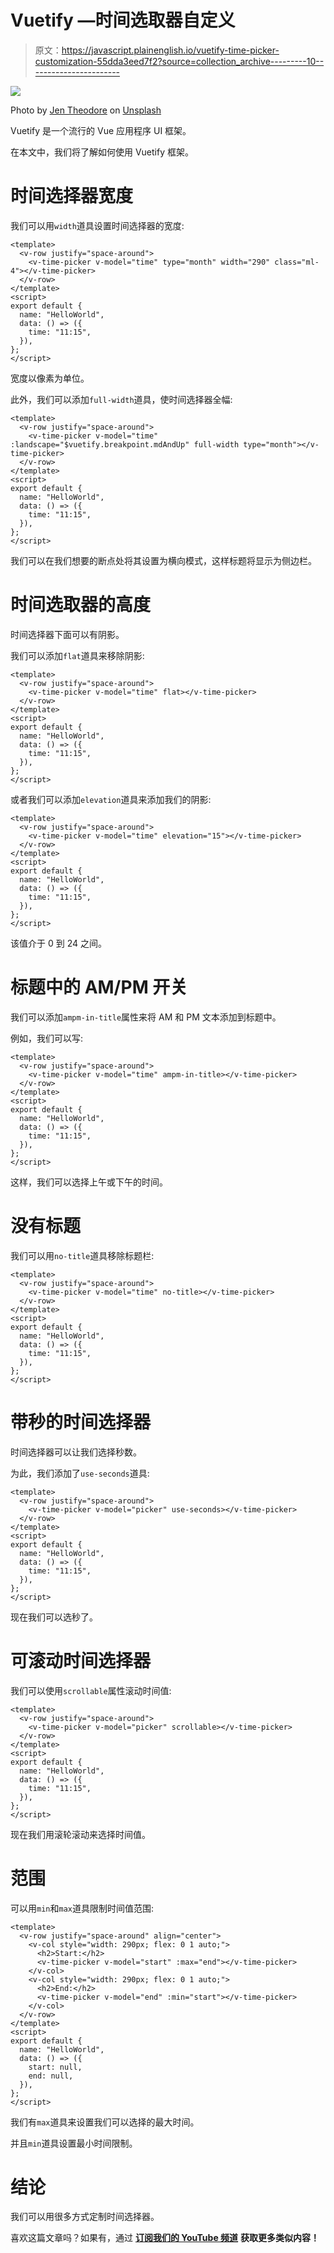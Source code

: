 # Vuetify —时间选取器自定义

> 原文：<https://javascript.plainenglish.io/vuetify-time-picker-customization-55dda3eed7f2?source=collection_archive---------10----------------------->

![](img/94a71bebdbc4425182fe4df4a36057ba.png)

Photo by [Jen Theodore](https://unsplash.com/@jentheodore?utm_source=medium&utm_medium=referral) on [Unsplash](https://unsplash.com?utm_source=medium&utm_medium=referral)

Vuetify 是一个流行的 Vue 应用程序 UI 框架。

在本文中，我们将了解如何使用 Vuetify 框架。

# 时间选择器宽度

我们可以用`width`道具设置时间选择器的宽度:

```
<template>
  <v-row justify="space-around">
    <v-time-picker v-model="time" type="month" width="290" class="ml-4"></v-time-picker>
  </v-row>
</template>
<script>
export default {
  name: "HelloWorld",
  data: () => ({
    time: "11:15",
  }),
};
</script>
```

宽度以像素为单位。

此外，我们可以添加`full-width`道具，使时间选择器全幅:

```
<template>
  <v-row justify="space-around">
    <v-time-picker v-model="time" :landscape="$vuetify.breakpoint.mdAndUp" full-width type="month"></v-time-picker>
  </v-row>
</template>
<script>
export default {
  name: "HelloWorld",
  data: () => ({
    time: "11:15",
  }),
};
</script>
```

我们可以在我们想要的断点处将其设置为横向模式，这样标题将显示为侧边栏。

# 时间选取器的高度

时间选择器下面可以有阴影。

我们可以添加`flat`道具来移除阴影:

```
<template>
  <v-row justify="space-around">
    <v-time-picker v-model="time" flat></v-time-picker>
  </v-row>
</template>
<script>
export default {
  name: "HelloWorld",
  data: () => ({
    time: "11:15",
  }),
};
</script>
```

或者我们可以添加`elevation`道具来添加我们的阴影:

```
<template>
  <v-row justify="space-around">
    <v-time-picker v-model="time" elevation="15"></v-time-picker>
  </v-row>
</template>
<script>
export default {
  name: "HelloWorld",
  data: () => ({
    time: "11:15",
  }),
};
</script>
```

该值介于 0 到 24 之间。

# 标题中的 AM/PM 开关

我们可以添加`ampm-in-title`属性来将 AM 和 PM 文本添加到标题中。

例如，我们可以写:

```
<template>
  <v-row justify="space-around">
    <v-time-picker v-model="time" ampm-in-title></v-time-picker>
  </v-row>
</template>
<script>
export default {
  name: "HelloWorld",
  data: () => ({
    time: "11:15",
  }),
};
</script>
```

这样，我们可以选择上午或下午的时间。

# 没有标题

我们可以用`no-title`道具移除标题栏:

```
<template>
  <v-row justify="space-around">
    <v-time-picker v-model="time" no-title></v-time-picker>
  </v-row>
</template>
<script>
export default {
  name: "HelloWorld",
  data: () => ({
    time: "11:15",
  }),
};
</script>
```

# 带秒的时间选择器

时间选择器可以让我们选择秒数。

为此，我们添加了`use-seconds`道具:

```
<template>
  <v-row justify="space-around">
    <v-time-picker v-model="picker" use-seconds></v-time-picker>
  </v-row>
</template>
<script>
export default {
  name: "HelloWorld",
  data: () => ({
    time: "11:15",
  }),
};
</script>
```

现在我们可以选秒了。

# 可滚动时间选择器

我们可以使用`scrollable`属性滚动时间值:

```
<template>
  <v-row justify="space-around">
    <v-time-picker v-model="picker" scrollable></v-time-picker>
  </v-row>
</template>
<script>
export default {
  name: "HelloWorld",
  data: () => ({
    time: "11:15",
  }),
};
</script>
```

现在我们用滚轮滚动来选择时间值。

# 范围

可以用`min`和`max`道具限制时间值范围:

```
<template>
  <v-row justify="space-around" align="center">
    <v-col style="width: 290px; flex: 0 1 auto;">
      <h2>Start:</h2>
      <v-time-picker v-model="start" :max="end"></v-time-picker>
    </v-col>
    <v-col style="width: 290px; flex: 0 1 auto;">
      <h2>End:</h2>
      <v-time-picker v-model="end" :min="start"></v-time-picker>
    </v-col>
  </v-row>
</template>
<script>
export default {
  name: "HelloWorld",
  data: () => ({
    start: null,
    end: null,
  }),
};
</script>
```

我们有`max`道具来设置我们可以选择的最大时间。

并且`min`道具设置最小时间限制。

# 结论

我们可以用很多方式定制时间选择器。

喜欢这篇文章吗？如果有，通过 [**订阅我们的 YouTube 频道**](https://www.youtube.com/channel/UCtipWUghju290NWcn8jhyAw?sub_confirmation=true) **获取更多类似内容！**